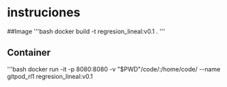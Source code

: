 # instruciones 

##Image
'''bash
docker build -t regresion_lineal:v0.1 .
'''

## Container
'''bash
docker run -it -p 8080:8080 -v "$PWD"/code/:/home/code/ --name gitpod_rl1 regresion_lineal:v0.1